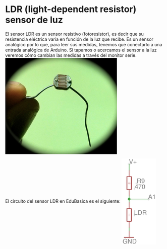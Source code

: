 # LDR (light-dependent resistor) sensor de luz
El sensor LDR es un sensor resistivo (fotoresistor), es decir que su resistencia eléctrica varía en función de la luz que recibe.
Es un sensor analógico por lo que, para leer sus medidas, tenemos que conectarlo a una entrada analógica de Arduino.
Si tapamos o acercamos el sensor a la luz veremos cómo cambian las medidas a través del monitor serie. 
<a href="" target="_blank"><img width="354" height="306" border="0" align="center" src="img/LDR.jpg "/></a>

El circuito del sensor LDR en EduBasica es el siguiente:
<a href="" target="_blank"><img width="109" height="274" border="0" align="center" src="img/LDR_esqEdubasica.png "/></a>

